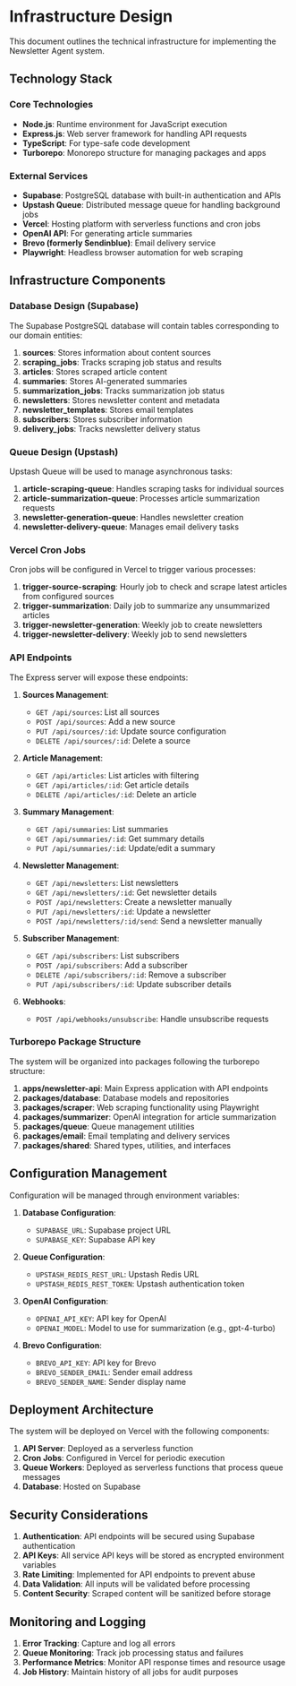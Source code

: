 # Infrastructure Design

This document outlines the technical infrastructure for implementing the Newsletter Agent system.

## Technology Stack

### Core Technologies

- **Node.js**: Runtime environment for JavaScript execution
- **Express.js**: Web server framework for handling API requests
- **TypeScript**: For type-safe code development
- **Turborepo**: Monorepo structure for managing packages and apps

### External Services

- **Supabase**: PostgreSQL database with built-in authentication and APIs
- **Upstash Queue**: Distributed message queue for handling background jobs
- **Vercel**: Hosting platform with serverless functions and cron jobs
- **OpenAI API**: For generating article summaries
- **Brevo (formerly Sendinblue)**: Email delivery service
- **Playwright**: Headless browser automation for web scraping

## Infrastructure Components

### Database Design (Supabase)

The Supabase PostgreSQL database will contain tables corresponding to our domain entities:

1. **sources**: Stores information about content sources
2. **scraping_jobs**: Tracks scraping job status and results
3. **articles**: Stores scraped article content
4. **summaries**: Stores AI-generated summaries
5. **summarization_jobs**: Tracks summarization job status
6. **newsletters**: Stores newsletter content and metadata
7. **newsletter_templates**: Stores email templates
8. **subscribers**: Stores subscriber information
9. **delivery_jobs**: Tracks newsletter delivery status

### Queue Design (Upstash)

Upstash Queue will be used to manage asynchronous tasks:

1. **article-scraping-queue**: Handles scraping tasks for individual sources
2. **article-summarization-queue**: Processes article summarization requests
3. **newsletter-generation-queue**: Handles newsletter creation
4. **newsletter-delivery-queue**: Manages email delivery tasks

### Vercel Cron Jobs

Cron jobs will be configured in Vercel to trigger various processes:

1. **trigger-source-scraping**: Hourly job to check and scrape latest articles from configured sources
2. **trigger-summarization**: Daily job to summarize any unsummarized articles
3. **trigger-newsletter-generation**: Weekly job to create newsletters
4. **trigger-newsletter-delivery**: Weekly job to send newsletters

### API Endpoints

The Express server will expose these endpoints:

1. **Sources Management**:
   - `GET /api/sources`: List all sources
   - `POST /api/sources`: Add a new source
   - `PUT /api/sources/:id`: Update source configuration
   - `DELETE /api/sources/:id`: Delete a source

2. **Article Management**:
   - `GET /api/articles`: List articles with filtering
   - `GET /api/articles/:id`: Get article details
   - `DELETE /api/articles/:id`: Delete an article

3. **Summary Management**:
   - `GET /api/summaries`: List summaries
   - `GET /api/summaries/:id`: Get summary details
   - `PUT /api/summaries/:id`: Update/edit a summary

4. **Newsletter Management**:
   - `GET /api/newsletters`: List newsletters
   - `GET /api/newsletters/:id`: Get newsletter details
   - `POST /api/newsletters`: Create a newsletter manually
   - `PUT /api/newsletters/:id`: Update a newsletter
   - `POST /api/newsletters/:id/send`: Send a newsletter manually

5. **Subscriber Management**:
   - `GET /api/subscribers`: List subscribers
   - `POST /api/subscribers`: Add a subscriber
   - `DELETE /api/subscribers/:id`: Remove a subscriber
   - `PUT /api/subscribers/:id`: Update subscriber details

6. **Webhooks**:
   - `POST /api/webhooks/unsubscribe`: Handle unsubscribe requests

### Turborepo Package Structure

The system will be organized into packages following the turborepo structure:

1. **apps/newsletter-api**: Main Express application with API endpoints
2. **packages/database**: Database models and repositories
3. **packages/scraper**: Web scraping functionality using Playwright
4. **packages/summarizer**: OpenAI integration for article summarization
5. **packages/queue**: Queue management utilities
6. **packages/email**: Email templating and delivery services
7. **packages/shared**: Shared types, utilities, and interfaces

## Configuration Management

Configuration will be managed through environment variables:

1. **Database Configuration**:
   - `SUPABASE_URL`: Supabase project URL
   - `SUPABASE_KEY`: Supabase API key

2. **Queue Configuration**:
   - `UPSTASH_REDIS_REST_URL`: Upstash Redis URL
   - `UPSTASH_REDIS_REST_TOKEN`: Upstash authentication token

3. **OpenAI Configuration**:
   - `OPENAI_API_KEY`: API key for OpenAI
   - `OPENAI_MODEL`: Model to use for summarization (e.g., gpt-4-turbo)

4. **Brevo Configuration**:
   - `BREVO_API_KEY`: API key for Brevo
   - `BREVO_SENDER_EMAIL`: Sender email address
   - `BREVO_SENDER_NAME`: Sender display name

## Deployment Architecture

The system will be deployed on Vercel with the following components:

1. **API Server**: Deployed as a serverless function
2. **Cron Jobs**: Configured in Vercel for periodic execution
3. **Queue Workers**: Deployed as serverless functions that process queue messages
4. **Database**: Hosted on Supabase

## Security Considerations

1. **Authentication**: API endpoints will be secured using Supabase authentication
2. **API Keys**: All service API keys will be stored as encrypted environment variables
3. **Rate Limiting**: Implemented for API endpoints to prevent abuse
4. **Data Validation**: All inputs will be validated before processing
5. **Content Security**: Scraped content will be sanitized before storage

## Monitoring and Logging

1. **Error Tracking**: Capture and log all errors
2. **Queue Monitoring**: Track job processing status and failures
3. **Performance Metrics**: Monitor API response times and resource usage
4. **Job History**: Maintain history of all jobs for audit purposes 
